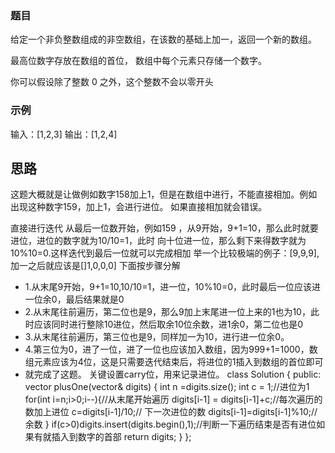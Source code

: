### 题目
给定一个非负整数组成的非空数组，在该数的基础上加一，返回一个新的数组。

最高位数字存放在数组的首位， 数组中每个元素只存储一个数字。

你可以假设除了整数 0 之外，这个整数不会以零开头
### 示例
  输入：[1,2,3]
   输出：[1,2,4]
 
 ## 思路 
  这题大概就是让做例如数字158加上1，但是在数组中进行，不能直接相加。例如出现这种数字159，加上1，会进行进位。
  如果直接相加就会错误。
  
  直接进行迭代 从最后一位数开始，例如159  ，从9开始，9+1=10，那么此时就要进位，进位的数字就为10/10=1，此时
  向十位进一位，那么剩下来得数字就为10%10=0.这样迭代到最后一位就可以完成相加
 举一个比较极端的例子：[9,9,9],加一之后就应该是[]1,0,0,0]
 下面按步骤分解
 * 1.从末尾9开始，9+1=10,10/10=1，进一位，10%10=0，此时最后一位应该进一位余0，最后结果就是0
 * 2.从末尾往前遍历，第二位也是9，那么9加上末尾进一位上来的1也为10，此时应该同时进行整除10进位，然后取余10位余数，进1余0，第二位也是0
 * 3.从末尾往前遍历，第三位也是9，同样加一为10，进行进一位余0。
 * 4.第三位为0，进了一位，进了一位也应该加入数组，因为999+1=1000，数组元素应该为4位，这是只需要迭代结束后，将进位的1插入到数组的首位即可
 * 就完成了这题。
关键设置carry位，用来记录进位。
class Solution {
public:
    vector<int> plusOne(vector<int>& digits) {
        int n =digits.size();
        int c = 1;//进位为1
        for(int i=n;i>0;i--){//从末尾开始遍历
            digits[i-1] = digits[i-1]+c;//每次遍历的数加上进位
            c=digits[i-1]/10;// 下一次进位的数
            digits[i-1]=digits[i-1]%10;//余数
        }
        if(c>0)digits.insert(digits.begin(),1);//判断一下遍历结束是否有进位如果有就插入到数字的首部
        return digits;
    }
};
